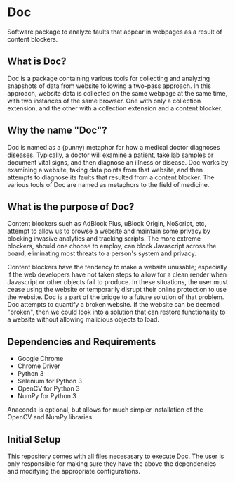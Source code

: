 # Doc
Software package to analyze faults that appear in webpages as a result of content blockers.

## What is Doc? 
Doc is a package containing various tools for collecting and analyzing snapshots of data from website following a two-pass approach. In this approach, website data is collected on the same webpage at the same time, with two instances of the same browser. One with only a collection extension, and the other with a collection extension and a content blocker. 

## Why the name "Doc"?
Doc is named as a (punny) metaphor for how a medical doctor diagnoses diseases. Typically, a doctor will examine a patient, take lab samples or document vital signs, and then diagnose an illness or disease. Doc works by examining a website, taking data points from that website, and then attempts to diagnose its faults that resulted from a content blocker. The various tools of Doc are named as metaphors to the field of medicine.

## What is the purpose of Doc?
Content blockers such as AdBlock Plus, uBlock Origin, NoScript, etc, attempt to allow us to browse a website and maintain some privacy by blocking invasive analytics and tracking scripts. The more extreme blockers, should one choose to employ, can block Javascript across the board, eliminating most threats to a person's system and privacy. 

Content blockers have the tendency to make a website unusable; especially if the web developers have not taken steps to allow for a clean render when Javascript or other objects fail to produce. In these situations, the user must cease using the website or temporarily disrupt their online protection to use the website. Doc is a part of the bridge to a future solution of that problem. Doc attempts to quantify a broken website. If the website can be deemed "broken", then we could look into a solution that can restore functionality to a website without allowing malicious objects to load. 

## Dependencies and Requirements
- Google Chrome
- Chrome Driver
- Python 3
- Selenium for Python 3
- OpenCV for Python 3
- NumPy for Python 3

Anaconda is optional, but allows for much simpler installation of the OpenCV and NumPy libraries. 

## Initial Setup
This repository comes with all files necesasary to execute Doc. The user is only responsible for making sure they have the above the dependencies and modifying the appropriate configurations. 
